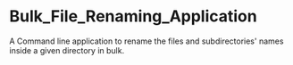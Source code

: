 # Bulk_File_Renaming_Application
A Command line application to rename the files and subdirectories' names inside a given directory in bulk.
